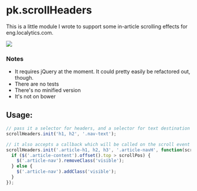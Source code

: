 # pk.scrollHeaders
This is a little module I wrote to support some in-article scrolling effects for eng.localytics.com.

<img src="http://fat.gfycat.com/SomeRemoteAngora.gif">

### Notes
* It requires jQuery at the moment. It could pretty easily be refactored out, though.
* There are no tests
* There's no minified version
* It's not on bower

## Usage:

```javascript
// pass it a selector for headers, and a selector for text destination
scrollHeaders.init('h1, h2', '.nav-text');
```

```javascript
// it also accepts a callback which will be called on the scroll event (throttled to 50ms), callback is passed the scroll position
scrollHeaders.init('.article-h1, h2, h3', '.article-navH', function(scrollPos) {
  if ($('.article-content').offset().top > scrollPos) {
    $('.article-nav').removeClass('visible');
  } else {
    $('.article-nav').addClass('visible');
  }
});
```